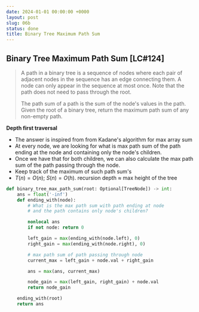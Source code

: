 ```yaml
---
date: 2024-01-01 00:00:00 +0000
layout: post
slug: 06b
status: done
title: Binary Tree Maximum Path Sum
---
```


## Binary Tree Maximum Path Sum [LC#124]
> A path in a binary tree is a sequence of nodes where each pair of adjacent nodes in the sequence has an edge connecting them. A node can only appear in the sequence at most once. Note that the path does not need to pass through the root.
> 
> The path sum of a path is the sum of the node's values in the path. Given the root of a binary tree, return the maximum path sum of any non-empty path.

**Depth first traversal**
- The answer is inspired from  from Kadane's algorithm for max array sum
- At every node, we are looking for what is max path sum of the path ending at the node and containing only the node's children.
- Once we have that for both children, we can also calculate the max path sum of the path passing through the node.
- Keep track of the maximum of such path sum's
- $T(n) = O(n)$; $S(n) = O(h)$. recursion depth $\approx$ max height of the tree

```python
def binary_tree_max_path_sum(root: Optional[TreeNode]) -> int:
    ans = float('-inf')
    def ending_with(node):
        # What is the max path sum with path ending at node
        # and the path contains only node's children?

        nonlocal ans
        if not node: return 0

        left_gain = max(ending_with(node.left), 0)
        right_gain = max(ending_with(node.right), 0)

        # max path sum of path passing through node
        current_max = left_gain + node.val + right_gain

        ans = max(ans, current_max)

        node_gain = max(left_gain, right_gain) + node.val
        return node_gain

    ending_with(root)
    return ans
```